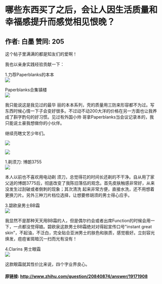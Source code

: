 # 哪些东西买了之后，会让人因生活质量和幸福感提升而感觉相见恨晚？
## 作者: 白墨  赞同: 205
这个帖子里满满的都是知友们的爱啊！  
  
我也以亲身实践经验贡献一下：  
  
1.力荐Paperblanks的本本  
![](http://pic4.zhimg.com/0d8ee40f951b3ccd7532fa9af278fd6f_b.jpg)

  
Paperblanks合集镇楼  
![](http://pic2.zhimg.com/ca2bd851eac24578af0c406be144f480_b.jpg)

 我只能说这是我见过的最华
丽的本本系列，壳的质量用三防来形容都不为过。写东西时候心情一下子会变好很多。不过动不动200大洋的价格在另一方面也让我养成了斟字酌句的好习惯。见过有外国小帅
哥拿Paperblanks当会议记录本的，我只能说土豪我想做你的小伙伴。  
  
继续亮瞎文艺少年们。  
  
![](http://pic4.zhimg.com/1ea963b28be1bd85e1470f83a8681d50_b.jpg)


![](http://pic2.zhimg.com/a4d421060df109e98624cc65da3bc2b9_b.jpg)

  
1.剃须刀: 博朗3755  
![](http://pic3.zhimg.com/b0be8f57eae47e75ec768b860b41feaa_b.jpg)

 本人以前也不喜欢用电动剃
须刀，总觉得花的时间长还剃的不干净。自从用了家父送的博朗3775后，彻底改变了我陈旧落伍的观念。首先皮肤触感非常好，从来没发生过刮破或者倒刺的现象；其次清洗
起来非常方便，直接水洗，还不用想着更换刀片。另外三种刀片档位选择，让想要修胡须的男士得心应手。  
  
3.碧欧泉男士BB霜  
![](http://pic1.zhimg.com/2ac37be9254e477e350282670f7e911b_b.jpg)


我显然不是那种天天用BB霜的人，但是偶尔约会或者出席Function的时候会用一下，一点都没觉得娘。碧欧泉这款男士BB霜绝对对得起宣传口号"instant
great skin"，不起油，不泛白，完全贴合亚洲男士的肤色和肤质，感觉极好。立刻容光焕发，痘痘雀斑暗沉一扫而光有没有！  
  
4.Clarins 男士眼霜  
![](http://pic3.zhimg.com/5d6cf58756cb40444527de08173fa390_b.jpg)


这款眼霜就其性价比来说，四个字业界良心。

#### 原链接: http://www.zhihu.com/question/20840874/answer/19171908